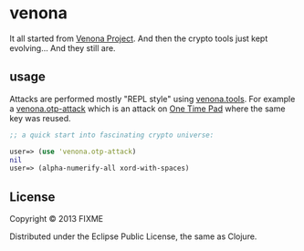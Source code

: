 # venona

It all started from [Venona Project](http://en.wikipedia.org/wiki/Venona_project). And then the crypto tools just kept evolving... And they still are.

## usage

Attacks are performed mostly "REPL style" using [venona.tools](https://github.com/tolitius/venona/blob/master/src/venona/tools.clj). 
For example a [venona.otp-attack](https://github.com/tolitius/venona/blob/master/src/venona/otp_attack.clj) which is an attack on [One Time Pad](http://en.wikipedia.org/wiki/One-time_pad) where the same key was reused.

```clojure
;; a quick start into fascinating crypto universe:

user=> (use 'venona.otp-attack)
nil
user=> (alpha-numerify-all xord-with-spaces)
```

## License

Copyright © 2013 FIXME

Distributed under the Eclipse Public License, the same as Clojure.
